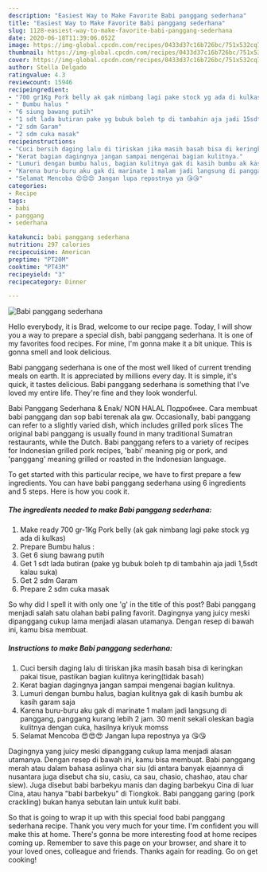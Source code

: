 ```yaml
---
description: "Easiest Way to Make Favorite Babi panggang sederhana"
title: "Easiest Way to Make Favorite Babi panggang sederhana"
slug: 1128-easiest-way-to-make-favorite-babi-panggang-sederhana
date: 2020-06-18T11:39:06.052Z
image: https://img-global.cpcdn.com/recipes/0433d37c16b726bc/751x532cq70/babi-panggang-sederhana-foto-resep-utama.jpg
thumbnail: https://img-global.cpcdn.com/recipes/0433d37c16b726bc/751x532cq70/babi-panggang-sederhana-foto-resep-utama.jpg
cover: https://img-global.cpcdn.com/recipes/0433d37c16b726bc/751x532cq70/babi-panggang-sederhana-foto-resep-utama.jpg
author: Stella Delgado
ratingvalue: 4.3
reviewcount: 15946
recipeingredient:
- "700 gr1Kg Pork belly ak gak nimbang lagi pake stock yg ada di kulkas"
- " Bumbu halus "
- "6 siung bawang putih"
- "1 sdt lada butiran pake yg bubuk boleh tp di tambahin aja jadi 15sdt kalau suka"
- "2 sdm Garam"
- "2 sdm cuka masak"
recipeinstructions:
- "Cuci bersih daging lalu di tiriskan jika masih basah bisa di keringkan pakai tisue, pastikan bagian kulitnya kering(tidak basah)"
- "Kerat bagian dagingnya jangan sampai mengenai bagian kulitnya."
- "Lumuri dengan bumbu halus, bagian kulitnya gak di kasih bumbu ak kasih garam saja"
- "Karena buru-buru aku gak di marinate 1 malam jadi langsung di panggang, panggang kurang lebih 2 jam. 30 menit sekali oleskan bagia kulitnya dengan cuka, hasilnya kriyuk momss"
- "Selamat Mencoba 😍😍😍 Jangan lupa repostnya ya 😘😘"
categories:
- Recipe
tags:
- babi
- panggang
- sederhana

katakunci: babi panggang sederhana 
nutrition: 297 calories
recipecuisine: American
preptime: "PT20M"
cooktime: "PT43M"
recipeyield: "3"
recipecategory: Dinner

---
```



![Babi panggang sederhana](https://img-global.cpcdn.com/recipes/0433d37c16b726bc/751x532cq70/babi-panggang-sederhana-foto-resep-utama.jpg)

Hello everybody, it is Brad, welcome to our recipe page. Today, I will show you a way to prepare a special dish, babi panggang sederhana. It is one of my favorites food recipes. For mine, I'm gonna make it a bit unique. This is gonna smell and look delicious.

Babi panggang sederhana is one of the most well liked of current trending meals on earth. It is appreciated by millions every day. It is simple, it's quick, it tastes delicious. Babi panggang sederhana is something that I've loved my entire life. They're fine and they look wonderful.

Babi Panggang Sederhana &amp; Enak/ NON HALAL Подробнее. Cara membuat babi panggang dan sop babi terenak ala gw. Occasionally, babi panggang can refer to a slightly varied dish, which includes grilled pork slices The original babi panggang is usually found in many traditional Sumatran restaurants, while the Dutch. Babi panggang refers to a variety of recipes for Indonesian grilled pork recipes, &#39;babi&#39; meaning pig or pork, and &#39;panggang&#39; meaning grilled or roasted in the Indonesian language.


To get started with this particular recipe, we have to first prepare a few ingredients. You can have babi panggang sederhana using 6 ingredients and 5 steps. Here is how you cook it.

<!--inarticleads1-->

##### The ingredients needed to make Babi panggang sederhana:

1. Make ready 700 gr-1Kg Pork belly (ak gak nimbang lagi pake stock yg ada di kulkas)
1. Prepare  Bumbu halus :
1. Get 6 siung bawang putih
1. Get 1 sdt lada butiran (pake yg bubuk boleh tp di tambahin aja jadi 1,5sdt kalau suka)
1. Get 2 sdm Garam
1. Prepare 2 sdm cuka masak


So why did I spell it with only one &#39;g&#39; in the title of this post? Babi panggang menjadi salah satu olahan babi paling favorit. Dagingnya yang juicy meski dipanggang cukup lama menjadi alasan utamanya. Dengan resep di bawah ini, kamu bisa membuat. 

<!--inarticleads2-->

##### Instructions to make Babi panggang sederhana:

1. Cuci bersih daging lalu di tiriskan jika masih basah bisa di keringkan pakai tisue, pastikan bagian kulitnya kering(tidak basah)
1. Kerat bagian dagingnya jangan sampai mengenai bagian kulitnya.
1. Lumuri dengan bumbu halus, bagian kulitnya gak di kasih bumbu ak kasih garam saja
1. Karena buru-buru aku gak di marinate 1 malam jadi langsung di panggang, panggang kurang lebih 2 jam. 30 menit sekali oleskan bagia kulitnya dengan cuka, hasilnya kriyuk momss
1. Selamat Mencoba 😍😍😍 Jangan lupa repostnya ya 😘😘


Dagingnya yang juicy meski dipanggang cukup lama menjadi alasan utamanya. Dengan resep di bawah ini, kamu bisa membuat. Babi panggang merah atau dalam bahasa aslinya char siu (di antara banyak ejaannya di nusantara juga disebut cha siu, casiu, ca sau, chasio, chashao, atau char siew). Juga disebut babi barbekyu manis dan daging barbekyu Cina di luar Cina, atau hanya &#34;babi barbekyu&#34; di Tiongkok. Babi panggang garing (pork crackling) bukan hanya sebutan lain untuk kulit babi. 

So that is going to wrap it up with this special food babi panggang sederhana recipe. Thank you very much for your time. I'm confident you will make this at home. There's gonna be more interesting food at home recipes coming up. Remember to save this page on your browser, and share it to your loved ones, colleague and friends. Thanks again for reading. Go on get cooking!
